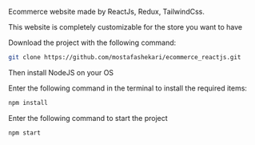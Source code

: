 Ecommerce website made by ReactJs, Redux, TailwindCss.

This website is completely customizable for the store you want to have

Download the project with the following command:
```sh
git clone https://github.com/mostafashekari/ecommerce_reactjs.git
```
Then install NodeJS on your OS

Enter the following command in the terminal to install the required items:
```sh
npm install
```
Enter the following command to start the project
```sh
npm start
```
